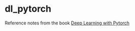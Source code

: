 # dl_pytorch

Reference notes from the book [Deep Learning with Pytorch](https://pytorch.org/deep-learning-with-pytorch)

